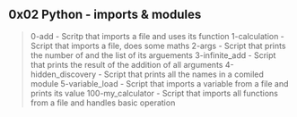 ## 0x02 Python - imports & modules

> 0-add - Scritp that imports a file and uses its function
> 1-calculation - Script that imports a file, does some maths
> 2-args - Script that prints the number of and the list of its arguements
> 3-infinite_add - Script that prints the result of the addition of all arguments
> 4-hidden_discovery - Script that prints all the names in a comiled module
> 5-variable_load - Script that imports a variable from a file and prints its value
> 100-my_calculator - Script that imports all functions from a file and handles basic operation

